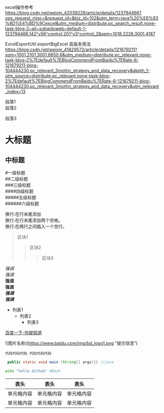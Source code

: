 
excel操作参考
https://blog.csdn.net/weixin_42039228/article/details/123794466?ops_request_misc=&request_id=&biz_id=102&utm_term=java%20%E6%93%8D%E4%BD%9Cexcel&utm_medium=distribute.pc_search_result.none-task-blog-2~all~sobaiduweb~default-1-123794466.142^v56^control,201^v3^control_2&spm=1018.2226.3001.4187

ExcelExportUtil.exportBigExcel 高版本用法
https://blog.csdn.net/weixin_41829572/article/details/121679211?spm=1001.2101.3001.6650.6&utm_medium=distribute.pc_relevant.none-task-blog-2%7Edefault%7EBlogCommendFromBaidu%7ERate-6-121679211-blog-104444230.pc_relevant_3mothn_strategy_and_data_recovery&depth_1-utm_source=distribute.pc_relevant.none-task-blog-2%7Edefault%7EBlogCommendFromBaidu%7ERate-6-121679211-blog-104444230.pc_relevant_3mothn_strategy_and_data_recovery&utm_relevant_index=13

段落1<br>段落2

段落3

大标题
======
中标题
------
#一级标题  
##二级标题  
###三级标题  
####四级标题  
#####五级标题  
######六级标题 

换行:在行末尾添加<br>
换行:在行末尾添加两个空格。  
换行:在两行之间插入一个空行。

>区块1
>>区块2
>>>区块3

*强调*<br>
_强调_<br>
**强调**<br>
__强调__<br>
***强调***<br>
___强调___<br>

* 列表1
  + 列表2
      - 列表3

[百度一下-你就知道](http://www.baidu.com "百度一下")

![图片名称](https://www.baidu.com/img/bd_logo1.png “提示信息”)

`
代码代码代码
代码代码代码
`
```java
 public static void main (String[] args){} //java
 ```
```bash
echo "hello Github" #Bash
```


表头  | 表头  | 表头
 ---- | ----- | ------  
单元格内容  | 单元格内容 | 单元格内容
单元格内容  | 单元格内容 | 单元格内容 


